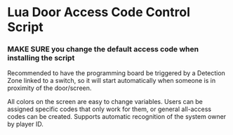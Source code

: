 # Lua Door Access Code Control Script

### MAKE SURE you change the default access code when installing the script

Recommended to have the programming board be triggered by a Detection Zone linked to a switch, so it will start automatically when someone is in proximity of the door/screen.

All colors on the screen are easy to change variables. Users can be assigned specific codes that only work for them, or general all-access codes can be created.
Supports automatic recognition of the system owner by player ID.